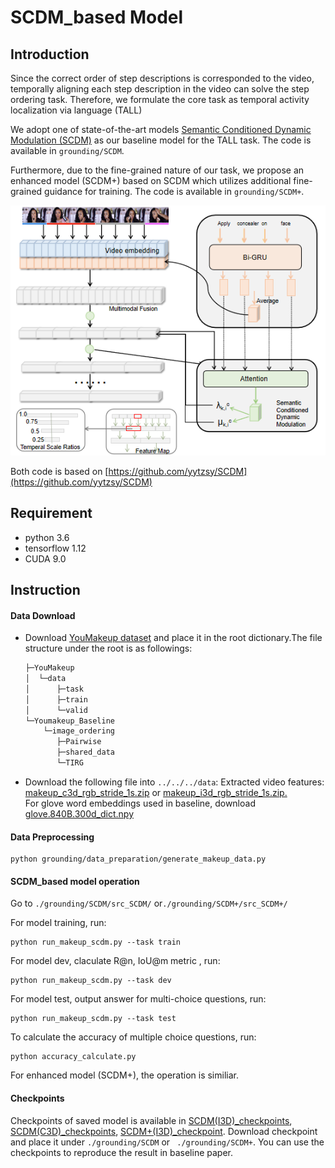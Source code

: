 # SCDM_based Model

## Introduction
Since the correct order of step descriptions is corresponded to the video, temporally aligning each step description in the video can solve the step ordering task. Therefore, we formulate the core task as temporal activity localization via language (TALL)

We adopt one of state-of-the-art models [Semantic Conditioned Dynamic Modulation (SCDM)](https://arxiv.org/abs/1910.14303) as our baseline model for the TALL task. The code is available in ```grounding/SCDM```.

Furthermore, due to the fine-grained nature of our task, we propose an enhanced  model (SCDM+) based on SCDM which utilizes additional fine-grained guidance for training. The code is available in ```grounding/SCDM+```.

<div style="align: center">
<img src="../../pics/SCDM.png">
</div>


Both code is based on [https://github.com/yytzsy/SCDM](https://github.com/yytzsy/SCDM)
## Requirement
- python 3.6 
- tensorflow 1.12
- CUDA 9.0

## Instruction


#### Data Download
- Download [YouMakeup dataset](https://github.com/AIM3-RUC/YouMakeup.git) and place it in the root dictionary.The file structure under the root is as followings:

  ```csharp
  ├─YouMakeup
  │  └─data
  │      ├─task
  │      ├─train
  │      └─valid
  └─Youmakeup_Baseline
      └─image_ordering
         ├─Pairwise
         ├─shared_data
         └─TIRG
  ```
- Download the following file into ```../../../data```:
Extracted video features:
[makeup_c3d_rgb_stride_1s.zip](https://drive.google.com/open?id=1gPGEYej70hKM6e-ftXI0RBNzn4AokMJ1) or  [makeup_i3d_rgb_stride_1s.zip.]( https://drive.google.com/open?id=1cT5MKcmSmqS6xC_i2dI2wbJ3n7mdFh7o)\
For glove word embeddings used in baseline, download [glove.840B.300d_dict.npy](https://drive.google.com/open?id=1duGDi-NuC5WtIkknSO5_XViVEqZNS5DD) 

#### Data Preprocessing

```
python grounding/data_preparation/generate_makeup_data.py
```

#### SCDM_based model operation
Go to ```./grounding/SCDM/src_SCDM/``` or```./grounding/SCDM+/src_SCDM+/``` 

For model training, run:

```
python run_makeup_scdm.py --task train
```

For model dev, claculate R@n, IoU@m metric , run:

```
python run_makeup_scdm.py --task dev 
```

For model test, output answer for multi-choice questions, run:

```
python run_makeup_scdm.py --task test
```

To calculate the accuracy of multiple choice questions, run:

```
python accuracy_calculate.py  
```
For enhanced  model (SCDM+), the operation is similiar.

#### Checkpoints
Checkpoints of saved model is available in [SCDM(I3D)_checkpoints](https://drive.google.com/open?id=1P1AMpbY726bESI1NxygH4cZhH5NL4KtY), [SCDM(C3D)_checkpoints](https://drive.google.com/open?id=1HWyMxJPmk6kdBRT63pQaIXvgpx55yyab), [SCDM+(I3D)_checkpoint](https://drive.google.com/open?id=13QMJ5z5PBVkDFkuxxTpAwH5EJumJNITa). Download checkpoint and place it under ```./grounding/SCDM``` or ``` ./grounding/SCDM+```. You can use the checkpoints to reproduce the result in baseline paper.

